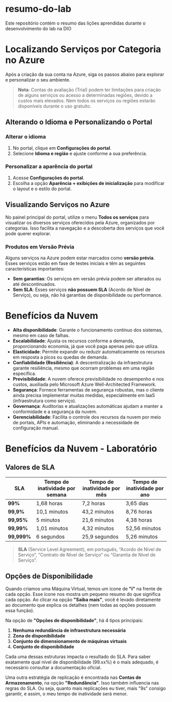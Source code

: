 # resumo-do-lab
Este repositório contém o resumo das lições aprendidas durante o desenvolvimento do lab na DIO

# Localizando Serviços por Categoria no Azure

Após a criação da sua conta na Azure, siga os passos abaixo para explorar e personalizar o seu ambiente.

> **Nota**: Contas de avaliação (Trial) podem ter limitações para criação de alguns serviços ou acesso a determinadas regiões, devido a custos mais elevados. Nem todos os serviços ou regiões estarão disponíveis durante o uso gratuito.

## Alterando o Idioma e Personalizando o Portal

### Alterar o idioma
1. No portal, clique em **Configurações do portal**.
2. Selecione **Idioma e região** e ajuste conforme a sua preferência.

### Personalizar a aparência do portal
1. Acesse **Configurações do portal**.
2. Escolha a opção **Aparência + exibições de inicialização** para modificar o layout e o estilo do portal.

## Visualizando Serviços no Azure

No painel principal do portal, utilize o menu **Todos os serviços** para visualizar os diversos serviços oferecidos pela Azure, organizados por categorias. Isso facilita a navegação e a descoberta dos serviços que você pode querer explorar.

### Produtos em Versão Prévia
Alguns serviços na Azure podem estar marcados como **versão prévia**. Esses serviços estão em fase de testes iniciais e têm as seguintes características importantes:

- **Sem garantias**: Os serviços em versão prévia podem ser alterados ou até descontinuados.
- **Sem SLA**: Esses serviços **não possuem SLA** (Acordo de Nível de Serviço), ou seja, não há garantias de disponibilidade ou performance.

# Benefícios da Nuvem

- **Alta disponibilidade**: Garante o funcionamento contínuo dos sistemas, mesmo em caso de falhas.
- **Escalabilidade**: Ajusta os recursos conforme a demanda, proporcionando economia, já que você paga apenas pelo que utiliza.
- **Elasticidade**: Permite expandir ou reduzir automaticamente os recursos em resposta a picos ou quedas de demanda.
- **Confiabilidade (Resiliência)**: A descentralização da infraestrutura garante resiliência, mesmo que ocorram problemas em uma região específica.
- **Previsibilidade**: A nuvem oferece previsibilidade no desempenho e nos custos, auxiliada pelo Microsoft Azure Well-Architected Framework.
- **Segurança**: Fornece ferramentas de segurança robustas, mas o cliente ainda precisa implementar muitas medidas, especialmente em IaaS (infraestrutura como serviço).
- **Governança**: Auditorias e atualizações automáticas ajudam a manter a conformidade e a segurança da nuvem.
- **Gerenciabilidade**: Facilita o controle dos recursos da nuvem por meio de portais, APIs e automação, eliminando a necessidade de configuração manual.

# Benefícios da Nuvem - Laboratório

## Valores de SLA

| **SLA**   | **Tempo de inatividade por semana** | **Tempo de inatividade por mês** | **Tempo de inatividade por ano** |
|-----------|-------------------------------------|-----------------------------------|----------------------------------|
| **99%**   | 1,68 horas                          | 7,2 horas                        | 3,65 dias                        |
| **99,9%** | 10,1 minutos                        | 43,2 minutos                     | 8,76 horas                      |
| **99,95%**| 5 minutos                           | 21,6 minutos                     | 4,38 horas                      |
| **99,99%**| 1,01 minutos                        | 4,32 minutos                     | 52,56 minutos                   |
| **99,999%**| 6 segundos                         | 25,9 segundos                    | 5,26 minutos                    |

> **SLA** (Service Level Agreement), em português, “Acordo de Nível de Serviço”, “Contrato de Nível de Serviço” ou “Garantia de Nível de Serviço”.

## Opções de Disponibilidade

Quando criamos uma Máquina Virtual, temos um ícone de **"i"** na frente de cada opção. Esse ícone nos mostra um pequeno resumo do que significa cada opção. Ao clicar na opção **"Saiba mais"**, você é levado diretamente ao documento que explica os detalhes (nem todas as opções possuem essa função).

Na opção de **"Opções de disponibilidade"**, há 4 tipos principais:

1. **Nenhuma redundância de infraestrutura necessária**
2. **Zona de disponibilidade**
3. **Conjunto de dimensionamento de máquinas virtuais**
4. **Conjunto de disponibilidade**

Cada uma dessas estruturas impacta o resultado do SLA. Para saber exatamente qual nível de disponibilidade (99.xx%) é o mais adequado, é necessário consultar a documentação oficial.

Uma outra estratégia de replicação é encontrada nas **Contas de Armazenamento**, na opção **"Redundância"**. Isso também influencia nas regras do SLA. Ou seja, quanto mais replicações eu tiver, mais "9s" consigo garantir, e assim, o meu tempo de inatividade será menor.

